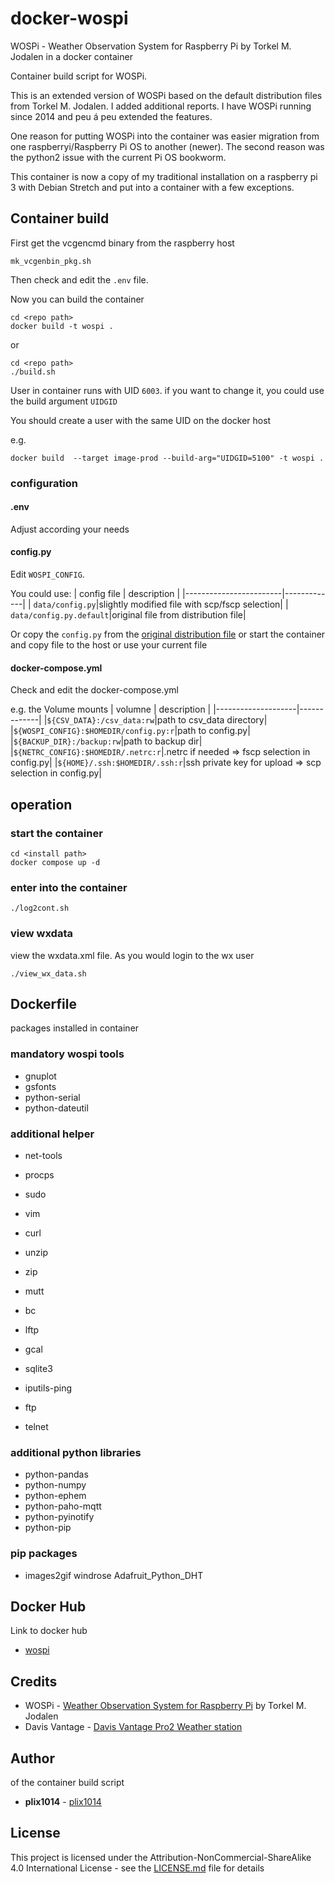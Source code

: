 # docker-wospi

WOSPi - Weather Observation System for Raspberry Pi by Torkel M. Jodalen in a docker container

Container build script for WOSPi. 

This is an extended version of WOSPi based on the default distribution files from Torkel M. Jodalen.
I added additional reports. I have WOSPi running since 2014 and peu á peu extended the features.

One reason for putting WOSPi into the container was easier migration from one raspberryi/Raspberry Pi OS to another (newer).
The second reason was the python2 issue with the current Pi OS bookworm.

This container is now a copy of my traditional installation on a raspberry pi 3 with Debian Stretch and put into a container with a few exceptions.

## Container build

First get the vcgencmd binary from the raspberry host
```
mk_vcgenbin_pkg.sh
```

Then check and edit the `.env` file.


Now you can build the container
```
cd <repo path>
docker build -t wospi .
```

or
```
cd <repo path>
./build.sh
```

User in container runs with UID `6003`. if you want to change it, you could use the build argument `UIDGID`

You should create a user with the same UID on the docker host

e.g.
```
docker build  --target image-prod --build-arg="UIDGID=5100" -t wospi .
```


### configuration

#### .env

Adjust according your needs


#### config.py

Edit `WOSPI_CONFIG`.

You could use:
| config file            | description |
|------------------------|-------------|
| `data/config.py`|slightly modified file with scp/fscp selection|
| `data/config.py.default`|original file from distribution file|

Or copy the `config.py` from the [original distribution file](https://www.annoyingdesigns.com/wospi)
or start the container and copy file to the host or use your current file 

#### docker-compose.yml

Check and edit the docker-compose.yml

e.g. the Volume mounts
| volumne            | description |
|--------------------|-------------|
|`${CSV_DATA}:/csv_data:rw`|path to csv_data directory|
|`${WOSPI_CONFIG}:$HOMEDIR/config.py:r`|path to config.py|
|`${BACKUP_DIR}:/backup:rw`|path to backup dir|
|`${NETRC_CONFIG}:$HOMEDIR/.netrc:r`|.netrc if needed => fscp selection in config.py|
|`${HOME}/.ssh:$HOMEDIR/.ssh:r`|ssh private key for upload => scp selection in config.py|


## operation

### start the container

```
cd <install path>
docker compose up -d
```

### enter into the container
```
./log2cont.sh
```

### view wxdata
view the wxdata.xml file. As you would login to the wx user
```
./view_wx_data.sh
```


## Dockerfile

packages installed in container

### mandatory wospi tools
* gnuplot 
* gsfonts 
* python-serial 
* python-dateutil 


### additional helper
* net-tools 
* procps
* sudo 
* vim 

* curl 
* unzip 
* zip 
* mutt 
* bc 
* lftp 
* gcal 
* sqlite3 
* iputils-ping 
* ftp 
* telnet 

### additional python libraries
* python-pandas 
* python-numpy 
* python-ephem 
* python-paho-mqtt 
* python-pyinotify
* python-pip 

### pip packages
* images2gif windrose Adafruit_Python_DHT

## Docker Hub

Link to docker hub
* [wospi](https://hub.docker.com/repository/docker/juharov/wospi/general)

## Credits

* WOSPi - [Weather Observation System for Raspberry Pi](http://wx.annoyingdesigns.com) by Torkel M. Jodalen
* Davis Vantage - [Davis Vantage Pro2 Weather station](https://www.davisnet.com/pages/vantage-pro2)

## Author

of the container build script

* **plix1014** - [plix1014](https://github.com/plix1014)


## License

This project is licensed under the Attribution-NonCommercial-ShareAlike 4.0 International License - see the [LICENSE.md](LICENSE.md) file for details

